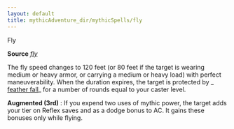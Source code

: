 ```yaml
---
layout: default
title: mythicAdventure_dir/mythicSpells/fly
---
```

Fly

**Source** [_fly_](spell_dir/fly)

The fly speed changes to 120 feet (or 80 feet if the target is wearing medium or heavy armor, or carrying a medium or heavy load) with perfect maneuverability. When the duration expires, the target is protected by _ [feather fall](spells/featherFall#_feather-fall)_ for a number of rounds equal to your caster level.

**Augmented (3rd)** : If you expend two uses of mythic power, the target adds your tier on Reflex saves and as a dodge bonus to AC. It gains these bonuses only while flying.

